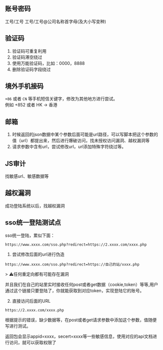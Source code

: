 ## 账号密码
工号/工号
工号/工号@公司名称首字母(及大小写变种)
## 验证码
1. 验证码可重复利用
2. 验证码滞空绕过
3. 使用万能验证码，比如：0000，8888
4. 删除验证码字段绕过
## 境外手机接码  
`+86` 或者 `CN` 等手机短信关键字，修改为其他地方进行尝试。  
例如 +852 或者 HK -> 香港
## 邮箱
1. 时候返回的json数据中某个参数后面可能是url路径，可以写脚本把这个参数的值（url）都提出来，然后进行爆破访问，找未授权访问漏洞、越权漏洞等
2. 请求参数中含有url，尝试修改url，url添加特殊字符绕过等。

## JS审计
找敏感url、敏感数据等

## 越权漏洞

成功登陆系统以后，找越权漏洞

##  sso统一登陆测试点

sso统一登陆，累似下面：

```http
https://www.xxxx.com/sso.php?redirect=https://2.xxxx.com/xxxx.php
```

1. 尝试修改后面的url进行伪造

```http
https://www.xxxx.com/sso.php?redirect=https://自己的站/xxxx.php
```

\> ⚠️任何重定向都有可能存在漏洞

并且我们在自己的站里实时接收任何post或者get数据（cookie,token）等等,用户通过这个链接只要登陆了，你就能获取到对应token，实现登陆它的账号。

2. 直接访问后面的URL

```http
https://2.xxxx.com/xxxx.php
```

根据提示的错误，缺少数据等，在post或者get请求参数中添加这个参数，值随便写进行测试。

返回包会显示appid=xxxx，secert=xxxx等一些敏感信息，使用对应的api文档进行访问，就可以获取权限了
